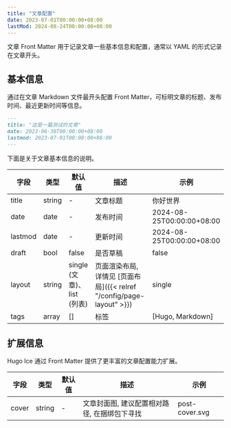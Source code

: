 ```yaml
---
title: "文章配置"
date: 2023-07-01T00:00:00+08:00
lastMod: 2024-08-24T00:00:00+08:00
---
```


文章 Front Matter 用于记录文章一些基本信息和配置，通常以 YAML 的形式记录在文章开头。

## 基本信息

通过在文章 Markdown 文件最开头配置 Front Matter，可标明文章的标题、发布时间、最近更新时间等信息。

```markdown
---
title: "这是一篇测试的文章"
date: 2023-06-30T00:00:00+08:00
lastmod: 2023-07-01T00:00:00+08:00
---
```

下面是关于文章基本信息的说明。

| 字段 | 类型 | 默认值 | 描述 | 示例 |
|--|--|--|--|--|
| title | string | - | 文章标题 | 你好世界 |
| date | date | - | 发布时间 | 2024-08-25T00:00:00+08:00 |
| lastmod | date | - | 更新时间 | 2024-08-25T00:00:00+08:00 |
| draft | bool | false | 是否草稿 | false |
| layout | string | single (文章)、list (列表) | 页面渲染布局, 详情见 [页面布局]({{< relref "/config/page-layout" >}}) | single |
| tags | array<string> | [] | 标签 | [Hugo, Markdown] |

## 扩展信息

Hugo Ice 通过 Front Matter 提供了更丰富的文章配置能力扩展。

| 字段 | 类型 | 默认值 | 描述 | 示例 |
|--|--|--|--|--|
| cover | string | - | 文章封面图, 建议配置相对路径, 在捆绑包下寻找 | post-cover.svg |
